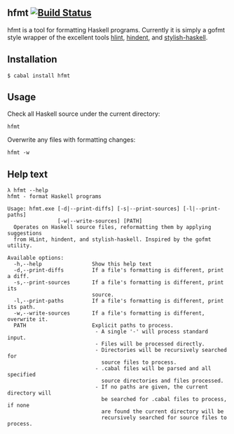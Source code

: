 ## hfmt [![Build Status](https://travis-ci.org/danstiner/hfmt.svg?branch=master)](https://travis-ci.org/danstiner/hfmt)

hfmt is a tool for formatting Haskell programs. Currently it is simply a gofmt style wrapper of the excellent tools [hlint](https://github.com/ndmitchell/hlint/blob/master/README.md), [hindent](https://github.com/chrisdone/hindent#readme), and [stylish-haskell](https://github.com/jaspervdj/stylish-haskell#readme).


## Installation

    $ cabal install hfmt

## Usage

Check all Haskell source under the current directory:

    hfmt

Overwrite any files with formatting changes:

    hfmt -w

## Help text

    λ hfmt --help
    hfmt - format Haskell programs

    Usage: hfmt.exe [-d|--print-diffs] [-s|--print-sources] [-l|--print-paths]
                    [-w|--write-sources] [PATH]
      Operates on Haskell source files, reformatting them by applying suggestions
      from HLint, hindent, and stylish-haskell. Inspired by the gofmt utility.

    Available options:
      -h,--help                Show this help text
      -d,--print-diffs         If a file's formatting is different, print a diff.
      -s,--print-sources       If a file's formatting is different, print its
                               source.
      -l,--print-paths         If a file's formatting is different, print its path.
      -w,--write-sources       If a file's formatting is different, overwrite it.
      PATH                     Explicit paths to process.
                                - A single '-' will process standard input.
                                - Files will be processed directly.
                                - Directories will be recursively searched for
                                  source files to process.
                                - .cabal files will be parsed and all specified
                                  source directories and files processed.
                                - If no paths are given, the current directory will
                                  be searched for .cabal files to process, if none
                                  are found the current directory will be
                                  recursively searched for source files to process.